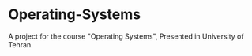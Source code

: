 # Operating-Systems
A project for the course "Operating Systems", Presented in University of Tehran.
